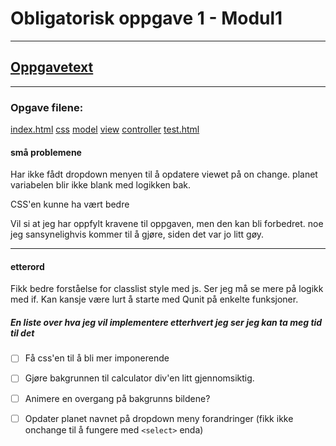 # Obligatorisk oppgave 1 - Modul1 
---
## [Oppgavetext](https://github.com/gigalomaniacx/ObligatoriksOppgave-1/blob/main/opgavetext.md)

---
### Opgave filene:
[index.html](https://github.com/gigalomaniacx/ObligatoriksOppgave-1/blob/main/index.html)
[css](https://github.com/gigalomaniacx/ObligatoriksOppgave-1/blob/main/oblig.css)
[model](https://github.com/gigalomaniacx/ObligatoriksOppgave-1/blob/main/model.js)
[view](https://github.com/gigalomaniacx/ObligatoriksOppgave-1/blob/main/view.js)
[controller](https://github.com/gigalomaniacx/ObligatoriksOppgave-1/blob/main/controller.js)
[test.html](https://github.com/gigalomaniacx/ObligatoriksOppgave-1/blob/main/test.html)
#### små problemene
Har ikke fådt dropdown menyen til å opdatere viewet på on change.
planet variabelen blir ikke blank med logikken bak.

CSS'en kunne ha vært bedre

Vil si at jeg har oppfylt kravene til oppgaven, men den kan bli forbedret. noe jeg sansynelighvis kommer til å gjøre, siden det var jo litt gøy.
___
#### etterord

Fikk bedre forståelse for classlist style med js.
Ser jeg må se mere på logikk med if.
Kan kansje være lurt å starte med Qunit på enkelte funksjoner.

##### En liste over hva jeg vil implementere etterhvert jeg ser jeg kan ta meg tid til det

- [ ] Få css'en til å bli mer imponerende
- [ ] Gjøre bakgrunnen til calculator div'en litt gjennomsiktig. 
- [ ] Animere en overgang på bakgrunns bildene?
- [ ] Opdater planet navnet på dropdown meny forandringer (fikk ikke onchange til å fungere med ```<select>``` enda)

